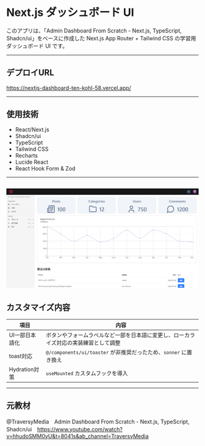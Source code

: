 # Next.js ダッシュボード UI

このアプリは、「Admin Dashboard From Scratch - Next.js, TypeScript, Shadcn/ui」をベースに作成した Next.js App Router + Tailwind CSS の学習用ダッシュボード UI です。

---

## デプロイURL

https://nextjs-dashboard-ten-kohl-58.vercel.app/

---

## 使用技術

- React/Next.js
- Shadcn/ui
- TypeScript
- Tailwind CSS
- Recharts
- Lucide React
- React Hook Form & Zod
---
![ダッシュボード](https://github.com/t-kitamoto/nextjs-dashboard/blob/main/public/sample.png)
---

## カスタマイズ内容

| 項目 | 内容 |
|------|------|
| UI一部日本語化 | ボタンやフォームラベルなど一部を日本語に変更し、ローカライズ対応の実装練習として調整 |
| toast対応 | `@/components/ui/toaster` が非推奨だったため、`sonner` に置き換え |
| Hydration対策 | `useMounted` カスタムフックを導入

---

## 元教材

@TraversyMedia　Admin Dashboard From Scratch - Next.js, TypeScript, Shadcn/ui　https://www.youtube.com/watch?v=hhudoSMM0yU&t=8041s&ab_channel=TraversyMedia
